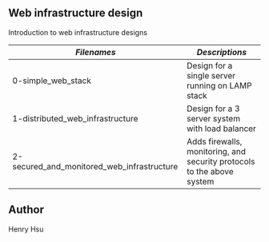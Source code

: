 ## Web infrastructure design

Introduction to web infrastructure designs

|          *Filenames*                       |            *Descriptions*                                               |
|--------------------------------------------|-------------------------------------------------------------------------|
| 0-simple_web_stack                         | Design for a single server running on LAMP stack                        |
| 1-distributed_web_infrastructure           | Design for a 3 server system with load balancer                         |
| 2-secured_and_monitored_web_infrastructure | Adds firewalls, monitoring, and security protocols to the above system  |


## Author
Henry Hsu
